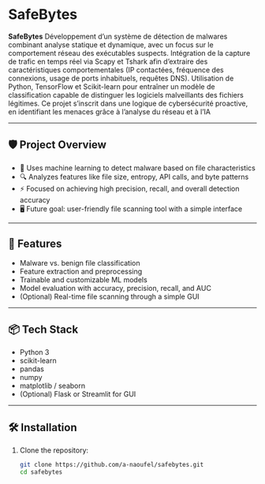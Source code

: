 # SafeBytes

**SafeBytes** Développement d’un système de détection de malwares combinant analyse statique et dynamique, avec un focus sur le comportement réseau des exécutables suspects. Intégration de la capture de trafic en temps réel via Scapy et Tshark afin d’extraire des caractéristiques comportementales (IP contactées, fréquence des connexions, usage de ports inhabituels, requêtes DNS). Utilisation de Python, TensorFlow et Scikit-learn pour entraîner un modèle de classification capable de distinguer les logiciels malveillants des fichiers légitimes. Ce projet s’inscrit dans une logique de cybersécurité proactive, en identifiant les menaces grâce à l’analyse du réseau et à l’IA

---

## 🛡️ Project Overview

- 🧠 Uses machine learning to detect malware based on file characteristics
- 🔍 Analyzes features like file size, entropy, API calls, and byte patterns
- ⚡ Focused on achieving high precision, recall, and overall detection accuracy
- 🖥️ Future goal: user-friendly file scanning tool with a simple interface

---

## 🚀 Features

- Malware vs. benign file classification
- Feature extraction and preprocessing
- Trainable and customizable ML models
- Model evaluation with accuracy, precision, recall, and AUC
- (Optional) Real-time file scanning through a simple GUI

---

## 📦 Tech Stack

- Python 3
- scikit-learn
- pandas
- numpy
- matplotlib / seaborn
- (Optional) Flask or Streamlit for GUI

---

## 🛠️ Installation

1. Clone the repository:

   ```bash
   git clone https://github.com/a-naoufel/safebytes.git
   cd safebytes
